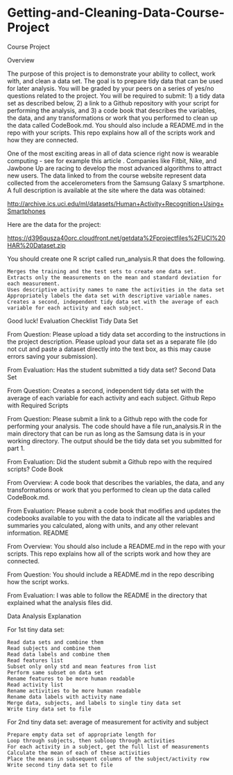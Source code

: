 # Getting-and-Cleaning-Data-Course-Project

Course Project

Overview

The purpose of this project is to demonstrate your ability to collect, work with, and clean a data set. The goal is to prepare tidy data that can be used for later analysis. You will be graded by your peers on a series of yes/no questions related to the project. You will be required to submit: 1) a tidy data set as described below, 2) a link to a Github repository with your script for performing the analysis, and 3) a code book that describes the variables, the data, and any transformations or work that you performed to clean up the data called CodeBook.md. You should also include a README.md in the repo with your scripts. This repo explains how all of the scripts work and how they are connected.

One of the most exciting areas in all of data science right now is wearable computing - see for example this article . Companies like Fitbit, Nike, and Jawbone Up are racing to develop the most advanced algorithms to attract new users. The data linked to from the course website represent data collected from the accelerometers from the Samsung Galaxy S smartphone. A full description is available at the site where the data was obtained:

http://archive.ics.uci.edu/ml/datasets/Human+Activity+Recognition+Using+Smartphones

Here are the data for the project:

https://d396qusza40orc.cloudfront.net/getdata%2Fprojectfiles%2FUCI%20HAR%20Dataset.zip

You should create one R script called run_analysis.R that does the following.

    Merges the training and the test sets to create one data set.
    Extracts only the measurements on the mean and standard deviation for each measurement.
    Uses descriptive activity names to name the activities in the data set
    Appropriately labels the data set with descriptive variable names.
    Creates a second, independent tidy data set with the average of each variable for each activity and each subject.

Good luck!
Evaluation Checklist
Tidy Data Set

From Question: Please upload a tidy data set according to the instructions in the project description. Please upload your data set as a separate file (do not cut and paste a dataset directly into the text box, as this may cause errors saving your submission).

From Evaluation: Has the student submitted a tidy data set?
Second Data Set

From Question: Creates a second, independent tidy data set with the average of each variable for each activity and each subject.
Github Repo with Required Scripts

From Question: Please submit a link to a Github repo with the code for performing your analysis. The code should have a file run_analysis.R in the main directory that can be run as long as the Samsung data is in your working directory. The output should be the tidy data set you submitted for part 1.

From Evaluation: Did the student submit a Github repo with the required scripts?
Code Book

From Overview: A code book that describes the variables, the data, and any transformations or work that you performed to clean up the data called CodeBook.md.

From Evaluation: Please submit a code book that modifies and updates the codebooks available to you with the data to indicate all the variables and summaries you calculated, along with units, and any other relevant information.
README

From Overview: You should also include a README.md in the repo with your scripts. This repo explains how all of the scripts work and how they are connected.

From Question: You should include a README.md in the repo describing how the script works.

From Evaluation: I was able to follow the README in the directory that explained what the analysis files did.


Data Analysis Explanation

For 1st tiny data set:

    Read data sets and combine them
    Read subjects and combine them
    Read data labels and combine them
    Read features list
    Subset only only std and mean features from list
    Perform same subset on data set
    Rename features to be more human readable
    Read activity list
    Rename activities to be more human readable
    Rename data labels with activity name
    Merge data, subjects, and labels to single tiny data set
    Write tiny data set to file

For 2nd tiny data set: average of measurement for activity and subject


    Prepare empty data set of appropriate length for
    Loop through subjects, then subloop through activities
    For each activity in a subject, get the full list of measurements
    Calculate the mean of each of these activities
    Place the means in subsequent columns of the subject/activity row
    Write second tiny data set to file

